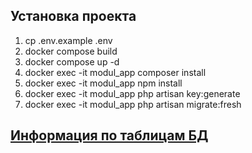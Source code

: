 ## Установка проекта
1. cp .env.example .env
2. docker compose build
3. docker compose up -d
4. docker exec -it modul_app composer install
5. docker exec -it modul_app npm install
6. docker exec -it modul_app php artisan key:generate
7. docker exec -it modul_app php artisan migrate:fresh

## [Информация по таблицам БД](docs/table.md)
